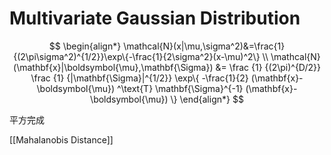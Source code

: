 # Multivariate Gaussian Distribution

$$
\begin{align*}
    \mathcal{N}(x|\mu,\sigma^2)&=\frac{1}{(2\pi\sigma^2)^{1/2}}\exp\{-\frac{1}{2\sigma^2}(x-\mu)^2\} \\
    \mathcal{N}(\mathbf{x}|\boldsymbol{\mu},\mathbf{\Sigma}) &=
    \frac
        {1}
        {(2\pi)^{D/2}}
    \frac
        {1}
        {|\mathbf{\Sigma}|^{1/2}}
    \exp\{
        -\frac{1}{2}
        (\mathbf{x}-\boldsymbol{\mu})
            ^\text{T}
        \mathbf{\Sigma}^{-1}
        (\mathbf{x}-\boldsymbol{\mu})
    \}
\end{align*}
$$

平方完成

[[Mahalanobis Distance]]

